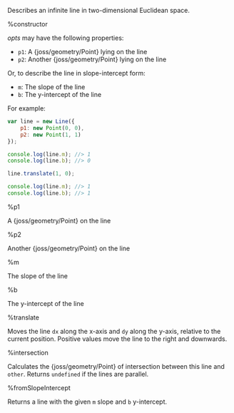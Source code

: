 Describes an infinite line in two-dimensional Euclidean space.


%constructor

*opts* may have the following properties:

* `p1`: A {joss/geometry/Point} lying on the line
* `p2`: Another {joss/geometry/Point} lying on the line

Or, to describe the line in slope-intercept form:

* `m`: The slope of the line
* `b`: The y-intercept of the line

For example:

```js
var line = new Line({
	p1: new Point(0, 0),
	p2: new Point(1, 1)
});

console.log(line.m); //> 1
console.log(line.b); //> 0

line.translate(1, 0);

console.log(line.m); //> 1
console.log(line.b); //> 1
```


%p1

A {joss/geometry/Point} on the line


%p2

Another {joss/geometry/Point} on the line


%m

The slope of the line


%b

The y-intercept of the line


%translate

Moves the line `dx` along the x-axis and `dy` along the y-axis, relative to
the current position. Positive values move the line to the right and downwards.


%intersection

Calculates the {joss/geometry/Point} of intersection between this line and
`other`. Returns `undefined` if the lines are parallel.


%fromSlopeIntercept

Returns a line with the given `m` slope and `b` y-intercept.
